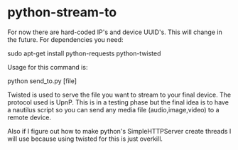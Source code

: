 python-stream-to
================

For now there are hard-coded IP's and device UUID's. This will change in the future. For dependencies you need:

sudo apt-get install python-requests python-twisted

Usage for this command is:

python send_to.py [file]

Twisted is used to serve the file you want to stream to your final device. The protocol used is UpnP. This is in a testing phase but the final idea is to have a nautilus script so you can send any media file (audio,image,video) to a remote device.

Also if I figure out how to make python's SimpleHTTPServer create threads I will use because using twisted for this is just overkill.

